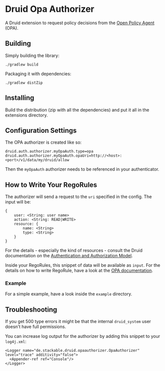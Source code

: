 # Druid Opa Authorizer

A Druid extension to request policy decisions from the [Open Policy Agent](https://www.openpolicyagent.org/) (OPA).

## Building
Simply building the library:

    ./gradlew build

Packaging it with dependencies:

    ./gradlew distZip

## Installing
Build the distribution (zip with all the dependencies) and put it all in the extensions directory.

## Configuration Settings
The OPA authorizer is created like so:

    druid.auth.authorizer.myOpaAuth.type=opa
    druid.auth.authorizer.myOpaAuth.opaUri=http://<host>:<port>/v1/data/my/druid/allow

Then the `myOpaAuth` authorizer needs to be referenced in your authenticator.

## How to Write Your RegoRules

The authorizer will send a request to the `uri` specified in the config. The input will be:

    {
        user: <String: user name>
        action: <String: READ|WRITE>
        resource: {
            name: <String>
            type: <String>
        }
    }

For the details - especially the kind of resources - consult the Druid documentation on the [Authentication and Authorization Model](https://druid.apache.org/docs/latest/operations/security-user-auth.html#authentication-and-authorization-model).

Inside your RegoRules, this snippet of data will be available as `input`. For the details on how to write RegoRule, have a look at the [OPA documentation](https://www.openpolicyagent.org/docs/latest/). 

### Example
For a simple example, have a look inside the `example` directory.

## Troubleshooting

If you get 500 type errors it might be that the internal `druid_system` user doesn't have full permissions.

You can increase log output for the authorizer by adding this snippet to your `log4j.xml`:

    <Logger name="de.stackable.druid.opaauthorizer.OpaAuthorizer" level="trace" additivity="false">
      <Appender-ref ref="Console"/>
    </Logger>